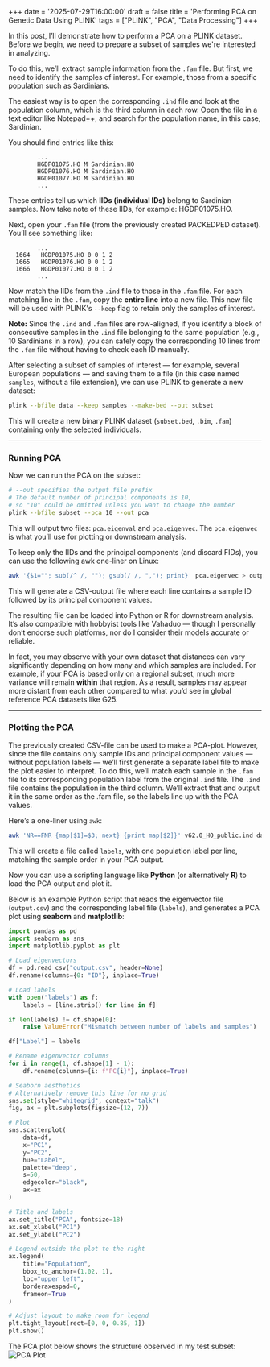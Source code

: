 +++
date = '2025-07-29T16:00:00'
draft = false
title = 'Performing PCA on Genetic Data Using PLINK'
tags = ["PLINK", "PCA", "Data Processing"]
+++

In this post, I’ll demonstrate how to perform a PCA on a PLINK dataset.
Before we begin, we need to prepare a subset of samples we're interested in analyzing.

To do this, we’ll extract sample information from the `.fam` file.
But first, we need to identify the samples of interest. For example, those from a specific population such as Sardinians.

The easiest way is to open the corresponding `.ind` file and look at the population column, which is the third column in each row. Open the file in a text editor like Notepad++, and search for the population name, in this case, Sardinian.

You should find entries like this:
``` Text
        ...
        HGDP01075.HO M Sardinian.HO
        HGDP01076.HO M Sardinian.HO
        HGDP01077.HO M Sardinian.HO
        ...
```
These entries tell us which **IIDs (individual IDs)** belong to Sardinian samples.
Now take note of these IIDs, for example: HGDP01075.HO.

Next, open your `.fam` file (from the previously created PACKEDPED dataset). You’ll see something like:
``` Text
        ...
  1664   HGDP01075.HO 0 0 1 2
  1665   HGDP01076.HO 0 0 1 2
  1666   HGDP01077.HO 0 0 1 2
        ...
```
Now match the IIDs from the `.ind` file to those in the `.fam` file. For each matching line in the `.fam`, copy the **entire line** into a new file. This new file will be used with PLINK's `--keep` flag to retain only the samples of interest.  

**Note:** Since the `.ind` and `.fam` files are row-aligned, if you identify a block of consecutive samples in the `.ind` file belonging to the same population (e.g., 10 Sardinians in a row), you can safely copy the corresponding 10 lines from the `.fam` file without having to check each ID manually.

After selecting a subset of samples of interest — for example, several European populations — and saving them to a file (in this case named `samples`, without a file extension), we can use PLINK to generate a new dataset:
``` bash
plink --bfile data --keep samples --make-bed --out subset
```
This will create a new binary PLINK dataset (`subset.bed`, `.bim`, `.fam`) containing only the selected individuals.

---

### Running PCA
Now we can run the PCA on the subset:
```bash
# --out specifies the output file prefix
# The default number of principal components is 10,
# so "10" could be omitted unless you want to change the number
plink --bfile subset --pca 10 --out pca
```
This will output two files: `pca.eigenval` and `pca.eigenvec`. The `pca.eigenvec` is what you’ll use for plotting or downstream analysis.

To keep only the IIDs and the principal components (and discard FIDs), you can use the following awk one-liner on Linux:
``` bash
awk '{$1=""; sub(/^ /, ""); gsub(/ /, ","); print}' pca.eigenvec > output.csv
```
This will generate a CSV-output file where each line contains a sample ID followed by its principal component values.

The resulting file can be loaded into Python or R for downstream analysis. It’s also compatible with hobbyist tools like Vahaduo — though I personally don’t endorse such platforms, nor do I consider their models accurate or reliable.

In fact, you may observe with your own dataset that distances can vary significantly depending on how many and which samples are included. For example, if your PCA is based only on a regional subset, much more variance will remain **within** that region. As a result, samples may appear more distant from each other compared to what you’d see in global reference PCA datasets like G25. 

---

### Plotting the PCA
The previously created CSV-file can be used to make a PCA-plot. However, since the file contains only sample IDs and principal component values — without population labels — we’ll first generate a separate label file to make the plot easier to interpret. To do this, we’ll match each sample in the `.fam` file to its corresponding population label from the original `.ind` file. The `.ind` file contains the population in the third column. We’ll extract that and output it in the same order as the .fam file, so the labels line up with the PCA values.

Here’s a one-liner using `awk`:
``` bash
awk 'NR==FNR {map[$1]=$3; next} {print map[$2]}' v62.0_HO_public.ind data.fam > labels
```
This will create a file called `labels`, with one population label per line, matching the sample order in your PCA output.

Now you can use a scripting language like **Python** (or alternatively **R**) to load the PCA output and plot it.

Below is an example Python script that reads the eigenvector file (`output.csv`) and the corresponding label file (`labels`), and generates a PCA plot using **seaborn** and **matplotlib**:
``` Python
import pandas as pd
import seaborn as sns
import matplotlib.pyplot as plt

# Load eigenvectors
df = pd.read_csv("output.csv", header=None)
df.rename(columns={0: "ID"}, inplace=True)

# Load labels
with open("labels") as f:
    labels = [line.strip() for line in f]

if len(labels) != df.shape[0]:
    raise ValueError("Mismatch between number of labels and samples")

df["Label"] = labels

# Rename eigenvector columns
for i in range(1, df.shape[1] - 1):
    df.rename(columns={i: f"PC{i}"}, inplace=True)

# Seaborn aesthetics
# Alternatively remove this line for no grid
sns.set(style="whitegrid", context="talk")
fig, ax = plt.subplots(figsize=(12, 7))

# Plot
sns.scatterplot(
    data=df,
    x="PC1",
    y="PC2",
    hue="Label",
    palette="deep",
    s=50,
    edgecolor="black",
    ax=ax
)

# Title and labels
ax.set_title("PCA", fontsize=18)
ax.set_xlabel("PC1")
ax.set_ylabel("PC2")

# Legend outside the plot to the right
ax.legend(
    title="Population",
    bbox_to_anchor=(1.02, 1),
    loc="upper left",
    borderaxespad=0,
    frameon=True
)

# Adjust layout to make room for legend
plt.tight_layout(rect=[0, 0, 0.85, 1])
plt.show()
```

The PCA plot below shows the structure observed in my test subset:
![PCA Plot](/popgen-blog/images/Figure_1.png)
